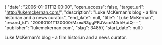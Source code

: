 {
  "date": "2006-01-01T12:00:00", 
  "open_access": false, 
  "target_url": "http://lukemckernan.com/", 
  "description": "Luke McKernan's blog - a film historian and a news curator.", 
  "end_date": null, 
  "title": "Luke McKernan", 
  "record_id": "20060101T120000/MzeuR3ggPRJVamM5rhHptQ==", 
  "publisher": "lukemckernan.com", 
  "slug": 34857, 
  "start_date": null
}

Luke McKernan's blog - a film historian and a news curator.